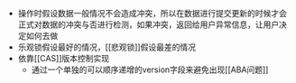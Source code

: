 - 操作时假设数据一般情况不会造成冲突，所以在数据进行提交更新的时候才会正式对数据的冲突与否进行检测，如果冲突，返回给用户异常信息，让用户决定如何去做
- 乐观锁假设最好的情况，[[悲观锁]]假设最差的情况
- 依靠[[CAS]]版本控制实现
	- 通过一个单独的可以顺序递增的version字段来避免出现[[ABA问题]]